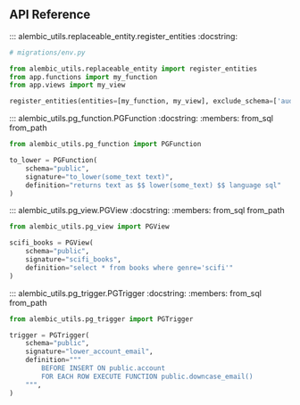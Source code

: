 ## API Reference

::: alembic_utils.replaceable_entity.register_entities
    :docstring:

```python
# migrations/env.py

from alembic_utils.replaceable_entity import register_entities
from app.functions import my_function
from app.views import my_view

register_entities(entities=[my_function, my_view], exclude_schema=['audit'])
```

::: alembic_utils.pg_function.PGFunction
    :docstring:
    :members: from_sql from_path

```python
from alembic_utils.pg_function import PGFunction

to_lower = PGFunction(
    schema="public",
    signature="to_lower(some_text text)",
    definition="returns text as $$ lower(some_text) $$ language sql"
)
```


::: alembic_utils.pg_view.PGView
    :docstring:
    :members: from_sql from_path


```python
from alembic_utils.pg_view import PGView

scifi_books = PGView(
    schema="public",
    signature="scifi_books",
    definition="select * from books where genre='scifi'"
)
```


::: alembic_utils.pg_trigger.PGTrigger
    :docstring:
    :members: from_sql from_path


```python
from alembic_utils.pg_trigger import PGTrigger

trigger = PGTrigger(
    schema="public",
    signature="lower_account_email",
    definition="""
        BEFORE INSERT ON public.account
        FOR EACH ROW EXECUTE FUNCTION public.downcase_email()
    """,
)
```
